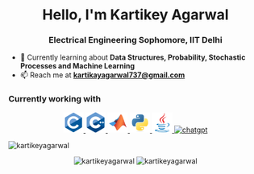 <h1 align="center">Hello, I'm Kartikey Agarwal</h1>
<h3 align="center">Electrical Engineering Sophomore, IIT Delhi</h3>

- 🌱 Currently learning about **Data Structures, Probability, Stochastic Processes and Machine Learning**
- 📫 Reach me at **kartikayagarwal737@gmail.com**

<h3 align="left">Currently working with</h3>
<p align="center">
<a href="https://www.w3schools.com/c/" target="_blank" rel="noreferrer"> <img src="https://raw.githubusercontent.com/devicons/devicon/master/icons/c/c-original.svg" alt="c" width="40" height="40"/> </a>
<a href="https://www.geeksforgeeks.org/c-plus-plus/" target="_blank" rel="noreferrer"> <img src="https://raw.githubusercontent.com/devicons/devicon/master/icons/cplusplus/cplusplus-original.svg" alt="cplusplus" width="40" height="40"/> </a>
<a href="https://www.tutorialspoint.com/matlab/index.htm" target="_blank" rel="noreferrer"> <img src="https://raw.githubusercontent.com/devicons/devicon/master/icons/matlab/matlab-original.svg" alt="matlab" width="40" height="40"/> </a>
<a href="https://www.w3schools.com/python/" target="_blank" rel="noreferrer"> <img src="https://raw.githubusercontent.com/devicons/devicon/master/icons/python/python-original.svg" alt="python" width="40" height="40"/> </a>
<a href="https://www.tutorialspoint.com/java/index.htm" target="_blank" rel="noreferrer"> <img src="https://raw.githubusercontent.com/devicons/devicon/master/icons/java/java-original.svg" alt="java" width="40" height="40"/> </a>
<a href="https://openai.com/blog/chatgpt"><img src="https://static.vecteezy.com/system/resources/previews/021/059/827/original/chatgpt-logo-chat-gpt-icon-on-white-background-free-vector.jpg" alt="chatgpt" width="40" height="40"></a>

<p align="left"> <img src="https://komarev.com/ghpvc/?username=KartikeyAgarwal737&label=Profile%20views&color=0e75b6&style=flat" alt="kartikeyagarwal" /> </p>

<p float="float" align="center">
    <img src="https://github-readme-stats.vercel.app/api?username=KartikeyAgarwal737&show_icons=true&locale=en" alt="kartikeyagarwal" width="320"  height="320"/>
    <img src="https://github-readme-stats.vercel.app/api/top-langs?username=KartikeyAgarwal737&show_icons=true&locale=en" alt="kartikeyagarwal" width="240"  height="320"/>
</p>
